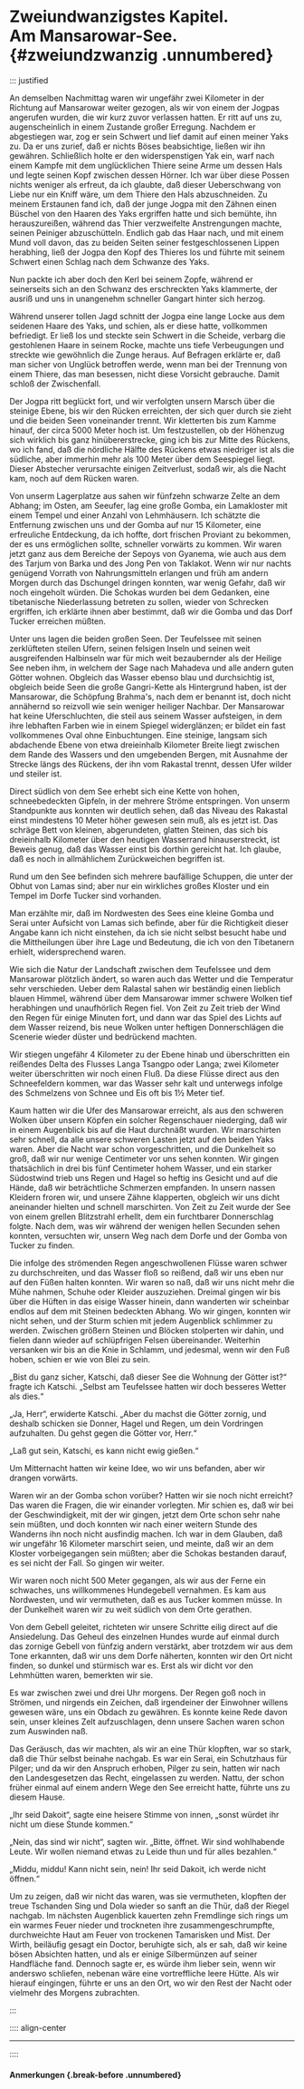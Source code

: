 # Zweiundwanzigstes Kapitel.<br />**Am Mansarowar-See.** {#zweiundzwanzig .unnumbered}

::: justified

An demselben Nachmittag waren wir ungefähr zwei Kilometer in der Richtung auf
Mansarowar weiter gezogen, als wir von einem der Jogpas angerufen wurden, die
wir kurz zuvor verlassen hatten. Er ritt auf uns zu, augenscheinlich in einem
Zustande großer Erregung. Nachdem er abgestiegen war, zog er sein Schwert und
lief damit auf einen meiner Yaks zu. Da er uns zurief, daß er nichts Böses
beabsichtige, ließen wir ihn gewähren. Schließlich holte er den widerspenstigen
Yak ein, warf nach einem Kampfe mit dem unglücklichen Thiere seine Arme um
dessen Hals und legte seinen Kopf zwischen dessen Hörner. Ich war über diese
Possen nichts weniger als erfreut, da ich glaubte, daß dieser Ueberschwang von
Liebe nur ein Kniff wäre, um dem Thiere den Hals abzuschneiden. Zu meinem
Erstaunen fand ich, daß der junge Jogpa mit den Zähnen einen Büschel von den
Haaren des Yaks ergriffen hatte und sich bemühte, ihn herauszureißen, während
das Thier verzweifelte Anstrengungen machte, seinen Peiniger abzuschütteln.
Endlich gab das Haar nach, und mit einem Mund voll davon, das zu beiden Seiten
seiner festgeschlossenen Lippen herabhing, ließ der Jogpa den Kopf des Thieres
los und führte mit seinem Schwert einen Schlag nach dem Schwanze des Yaks.

Nun packte ich aber doch den Kerl bei seinem Zopfe, während er seinerseits sich
an den Schwanz des erschreckten Yaks klammerte, der ausriß und uns in unangenehm
schneller Gangart hinter sich herzog.

Während unserer tollen Jagd schnitt der Jogpa eine lange Locke aus dem seidenen
Haare des Yaks, und schien, als er diese hatte, vollkommen befriedigt. Er ließ
los und steckte sein Schwert in die Scheide, verbarg die gestohlenen Haare in
seinem Rocke, machte uns tiefe Verbeugungen und streckte wie gewöhnlich die
Zunge heraus. Auf Befragen erklärte er, daß man sicher von Unglück betroffen
werde, wenn man bei der Trennung von einem Thiere, das man besessen, nicht diese
Vorsicht gebrauche. Damit schloß der Zwischenfall.

Der Jogpa ritt beglückt fort, und wir verfolgten unsern Marsch über die steinige
Ebene, bis wir den Rücken erreichten, der sich quer durch sie zieht und die
beiden Seen voneinander trennt. Wir kletterten bis zum Kamme hinauf, der circa
5000 Meter hoch ist. Um festzustellen, ob der Höhenzug sich wirklich bis ganz
hinübererstrecke, ging ich bis zur Mitte des Rückens, wo ich fand, daß die
nördliche Hälfte des Rückens etwas niedriger ist als die südliche, aber immerhin
mehr als 100 Meter über dem Seespiegel liegt. Dieser Abstecher verursachte
einigen Zeitverlust, sodaß wir, als die Nacht kam, noch auf dem Rücken waren.

Von unserm Lagerplatze aus sahen wir fünfzehn schwarze Zelte an dem Abhang; im
Osten, am Seeufer, lag eine große Gomba, ein Lamakloster mit einem Tempel und
einer Anzahl von Lehmhäusern. Ich schätzte die Entfernung zwischen uns und der
Gomba auf nur 15 Kilometer, eine erfreuliche Entdeckung, da ich hoffte, dort
frischen Proviant zu bekommen, der es uns ermöglichen sollte, schneller vorwärts
zu kommen. Wir waren jetzt ganz aus dem Bereiche der Sepoys von Gyanema, wie
auch aus dem des Tarjum von Barka und des Jong Pen von Taklakot. Wenn wir nur
nachts genügend Vorrath von Nahrungsmitteln erlangen und früh am andern Morgen
durch das Dschungel dringen konnten, war wenig Gefahr, daß wir noch eingeholt
würden. Die Schokas wurden bei dem Gedanken, eine tibetanische Niederlassung
betreten zu sollen, wieder von Schrecken ergriffen, ich erklärte ihnen aber
bestimmt, daß wir die Gomba und das Dorf Tucker erreichen müßten.

Unter uns lagen die beiden großen Seen. Der Teufelssee mit seinen zerklüfteten
steilen Ufern, seinen felsigen Inseln und seinen weit ausgreifenden Halbinseln
war für mich weit bezaubernder als der Heilige See neben ihm, in welchem der
Sage nach Mahadeva und alle andern guten Götter wohnen. Obgleich das Wasser
ebenso blau und durchsichtig ist, obgleich beide Seen die große Gangri-Kette als
Hintergrund haben, ist der Mansarowar, die Schöpfung Brahma's, nach dem er
benannt ist, doch nicht annähernd so reizvoll wie sein weniger heiliger Nachbar.
Der Mansarowar hat keine Uferschluchten, die steil aus seinem Wasser aufsteigen,
in dem ihre lebhaften Farben wie in einem Spiegel widerglänzen; er bildet ein
fast vollkommenes Oval ohne Einbuchtungen. Eine steinige, langsam sich
abdachende Ebene von etwa dreieinhalb Kilometer Breite liegt zwischen dem Rande
des Wassers und den umgebenden Bergen, mit Ausnahme der Strecke längs des
Rückens, der ihn vom Rakastal trennt, dessen Ufer wilder und steiler ist.

Direct südlich von dem See erhebt sich eine Kette von hohen, schneebedeckten
Gipfeln, in der mehrere Ströme entspringen. Von unserm Standpunkte aus konnten
wir deutlich sehen, daß das Niveau des Rakastal einst mindestens 10 Meter höher
gewesen sein muß, als es jetzt ist. Das schräge Bett von kleinen, abgerundeten,
glatten Steinen, das sich bis dreieinhalb Kilometer über den heutigen Wasserrand
hinauserstreckt, ist Beweis genug, daß das Wasser einst bis dorthin gereicht
hat. Ich glaube, daß es noch in allmählichem Zurückweichen begriffen ist.

Rund um den See befinden sich mehrere baufällige Schuppen, die unter der Obhut
von Lamas sind; aber nur ein wirkliches großes Kloster und ein Tempel im Dorfe
Tucker sind vorhanden.

Man erzählte mir, daß im Nordwesten des Sees eine kleine Gomba und Serai unter
Aufsicht von Lamas sich befinde, aber für die Richtigkeit dieser Angabe kann ich
nicht einstehen, da ich sie nicht selbst besucht habe und die Mittheilungen über
ihre Lage und Bedeutung, die ich von den Tibetanern erhielt, widersprechend
waren.

Wie sich die Natur der Landschaft zwischen dem Teufelssee und dem Mansarowar
plötzlich ändert, so waren auch das Wetter und die Temperatur sehr verschieden.
Ueber dem Ralastal sahen wir beständig einen lieblich blauen Himmel, während
über dem Mansarowar immer schwere Wolken tief herabhingen und unaufhörlich Regen
fiel. Von Zeit zu Zeit trieb der Wind den Regen für einige Minuten fort, und
dann war das Spiel des Lichts auf dem Wasser reizend, bis neue Wolken unter
heftigen Donnerschlägen die Scenerie wieder düster und bedrückend machten.

Wir stiegen ungefähr 4 Kilometer zu der Ebene hinab und überschritten ein
reißendes Delta des Flusses Langa Tsangpo oder Langa; zwei Kilometer weiter
überschritten wir noch einen Fluß. Da diese Flüsse direct aus den Schneefeldern
kommen, war das Wasser sehr kalt und unterwegs infolge des Schmelzens von Schnee
und Eis oft bis 1½ Meter tief.

Kaum hatten wir die Ufer des Mansarowar erreicht, als aus den schweren Wolken
über unsern Köpfen ein solcher Regenschauer niederging, daß wir in einem
Augenblick bis auf die Haut durchnäßt wurden. Wir marschirten sehr schnell, da
alle unsere schweren Lasten jetzt auf den beiden Yaks waren. Aber die Nacht war
schon vorgeschritten, und die Dunkelheit so groß, daß wir nur wenige Centimeter
vor uns sehen konnten. Wir gingen thatsächlich in drei bis fünf Centimeter hohem
Wasser, und ein starker Südostwind trieb uns Regen und Hagel so heftig ins
Gesicht und auf die Hände, daß wir beträchtliche Schmerzen empfanden. In unsern
nassen Kleidern froren wir, und unsere Zähne klapperten, obgleich wir uns dicht
aneinander hielten und schnell marschirten. Von Zeit zu Zeit wurde der See von
einem grellen Blitzstrahl erhellt, dem ein furchtbarer Donnerschlag folgte. Nach
dem, was wir während der wenigen hellen Secunden sehen konnten, versuchten wir,
unsern Weg nach dem Dorfe und der Gomba von Tucker zu finden.

Die infolge des strömenden Regen angeschwollenen Flüsse waren schwer zu
durchschreiten, und das Wasser floß so reißend, daß wir uns eben nur auf den
Füßen halten konnten. Wir waren so naß, daß wir uns nicht mehr die Mühe nahmen,
Schuhe oder Kleider auszuziehen. Dreimal gingen wir bis über die Hüften in das
eisige Wasser hinein, dann wanderten wir scheinbar endlos auf dem mit Steinen
bedeckten Abhang. Wo wir gingen, konnten wir nicht sehen, und der Sturm schien
mit jedem Augenblick schlimmer zu werden. Zwischen größern Steinen und Blöcken
stolperten wir dahin, und fielen dann wieder auf schlüpfrigen Felsen
übereinander. Weiterhin versanken wir bis an die Knie in Schlamm, und jedesmal,
wenn wir den Fuß hoben, schien er wie von Blei zu sein.

„Bist du ganz sicher, Katschi, daß dieser See die Wohnung der Götter ist?“
fragte ich Katschi. „Selbst am Teufelssee hatten wir doch besseres Wetter als
dies.“

„Ja, Herr“, erwiderte Katschi. „Aber du machst die Götter zornig, und deshalb
schicken sie Donner, Hagel und Regen, um dein Vordringen aufzuhalten. Du gehst
gegen die Götter vor, Herr.“

„Laß gut sein, Katschi, es kann nicht ewig gießen.“

Um Mitternacht hatten wir keine Idee, wo wir uns befanden, aber wir drangen
vorwärts.

Waren wir an der Gomba schon vorüber? Hatten wir sie noch nicht erreicht? Das
waren die Fragen, die wir einander vorlegten. Mir schien es, daß wir bei der
Geschwindigkeit, mit der wir gingen, jetzt dem Orte schon sehr nahe sein müßten,
und doch konnten wir nach einer weitern Stunde des Wanderns ihn noch nicht
ausfindig machen. Ich war in dem Glauben, daß wir ungefähr 16 Kilometer
marschirt seien, und meinte, daß wir an dem Kloster vorbeigegangen
sein müßten; aber die Schokas bestanden darauf, es sei nicht der Fall.
So gingen wir weiter.

Wir waren noch nicht 500 Meter gegangen, als wir aus der Ferne ein schwaches,
uns willkommenes Hundegebell vernahmen. Es kam aus Nordwesten, und wir
vermutheten, daß es aus Tucker kommen müsse. In der Dunkelheit waren wir zu weit
südlich von dem Orte gerathen.

Von dem Gebell geleitet, richteten wir unsere Schritte eilig direct auf die
Ansiedelung. Das Geheul des einzelnen Hundes wurde auf einmal durch das zornige
Gebell von fünfzig andern verstärkt, aber trotzdem wir aus dem Tone erkannten,
daß wir uns dem Dorfe näherten, konnten wir den Ort nicht finden, so dunkel und
stürmisch war es. Erst als wir dicht vor den Lehmhütten waren, bemerkten wir
sie.

Es war zwischen zwei und drei Uhr morgens. Der Regen goß noch in Strömen, und
nirgends ein Zeichen, daß irgendeiner der Einwohner willens gewesen wäre, uns
ein Obdach zu gewähren. Es konnte keine Rede davon sein, unser kleines Zelt
aufzuschlagen, denn unsere Sachen waren schon zum Auswinden naß.

Das Geräusch, das wir machten, als wir an eine Thür klopften, war so stark, daß
die Thür selbst beinahe nachgab. Es war ein Serai, ein Schutzhaus für Pilger;
und da wir den Anspruch erhoben, Pilger zu sein, hatten wir nach den
Landesgesetzen das Recht, eingelassen zu werden. Nattu, der schon früher einmal
auf einem andern Wege den See erreicht hatte, führte uns zu diesem Hause.

„Ihr seid Dakoit“, sagte eine heisere Stimme von innen, „sonst würdet ihr nicht
um diese Stunde kommen.“

„Nein, das sind wir nicht“, sagten wir. „Bitte, öffnet. Wir sind wohlhabende
Leute. Wir wollen niemand etwas zu Leide thun und für alles bezahlen.“

„Middu, middu! Kann nicht sein, nein! Ihr seid Dakoit, ich werde nicht öffnen.“

Um zu zeigen, daß wir nicht das waren, was sie vermutheten, klopften der treue
Tschanden Sing und Dola wieder so sanft an die Thür, daß der Riegel nachgab. Im
nächsten Augenblick kauerten zehn Fremdlinge sich rings um ein warmes Feuer
nieder und trockneten ihre zusammengeschrumpfte, durchweichte Haut am Feuer von
trockenen Tamarisken und Mist. Der Wirth, beiläufig gesagt ein Doctor, beruhigte
sich, als er sah, daß wir keine bösen Absichten hatten, und als er einige
Silbermünzen auf seiner Handfläche fand. Dennoch sagte er, es würde ihm lieber
sein, wenn wir anderswo schliefen, nebenan wäre eine vortreffliche leere Hütte.
Als wir hierauf eingingen, führte er uns an den Ort, wo wir den Rest der Nacht
oder vielmehr des Morgens zubrachten.

:::

:::: align-center
****
::::

#### **Anmerkungen** {.break-before .unnumbered}
